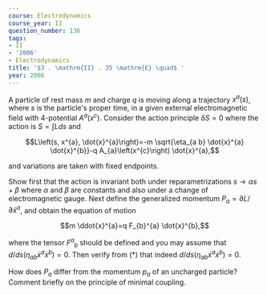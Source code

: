 ```yaml
---
course: Electrodynamics
course_year: II
question_number: 136
tags:
- II
- '2006'
- Electrodynamics
title: '$3 . \mathrm{II} . 35 \mathrm{E} \quad$ '
year: 2006
---
```



A particle of rest mass $m$ and charge $q$ is moving along a trajectory $x^{a}(s)$, where $s$ is the particle's proper time, in a given external electromagnetic field with 4-potential $A^{a}\left(x^{c}\right)$. Consider the action principle $\delta S=0$ where the action is $S=\int L d s$ and

$$L\left(s, x^{a}, \dot{x}^{a}\right)=-m \sqrt{\eta_{a b} \dot{x}^{a} \dot{x}^{b}}-q A_{a}\left(x^{c}\right) \dot{x}^{a},$$

and variations are taken with fixed endpoints.

Show first that the action is invariant both under reparametrizations $s \rightarrow \alpha s+\beta$ where $\alpha$ and $\beta$ are constants and also under a change of electromagnetic gauge. Next define the generalized momentum $P_{a}=\partial L / \partial \dot{x}^{a}$, and obtain the equation of motion

$$m \ddot{x}^{a}=q F_{b}^{a} \dot{x}^{b},$$

where the tensor $F^{a}{ }_{b}$ should be defined and you may assume that $d / d s\left(\eta_{a b} \dot{x}^{a} \dot{x}^{b}\right)=0$. Then verify from $(*)$ that indeed $d / d s\left(\eta_{a b} \dot{x}^{a} \dot{x}^{b}\right)=0$.

How does $P_{a}$ differ from the momentum $p_{a}$ of an uncharged particle? Comment briefly on the principle of minimal coupling.